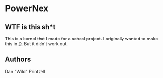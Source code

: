 PowerNex
========

WTF is this sh*t
----------------
This is a kernel that I made for a school project.
I originally wanted to make this in [D](http://dlang.org). But it didn't work out.

Authors
-------
Dan "Wild" Printzell

